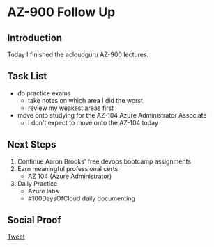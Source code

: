 
# AZ-900 Follow Up

## Introduction

Today I finished the acloudguru AZ-900 lectures.

## Task List

- do practice exams
    - take notes on which area I did the worst
    - review my weakest areas first
- move onto studying for the AZ-104 Azure Administrator Associate
    - I don't expect to move onto the AZ-104 today

## Next Steps

1) Continue Aaron Brooks' free devops bootcamp assignments
2) Earn meaningful professional certs
    - AZ 104 (Azure Administrator)
3) Daily Practice
    - Azure labs
    - #100DaysOfCloud daily documenting

## Social Proof

[Tweet]()